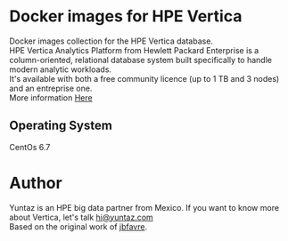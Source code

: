 # Docker images for HPE Vertica
Docker images collection for the HPE Vertica database.  
HPE Vertica Analytics Platform from Hewlett Packard Enterprise is a column-oriented, relational database system built specifically to handle modern analytic workloads.  
It's available with both a free community licence (up to 1 TB and 3 nodes) and an entreprise one.  
More information [Here](/master/README.md)

## Operating System
CentOs 6.7  

# Author			 
Yuntaz is an HPE big data partner from Mexico.
If you want to know more about Vertica, let's talk hi@yuntaz.com  
Based on the original work of [jbfavre](https://github.com/jbfavre).
